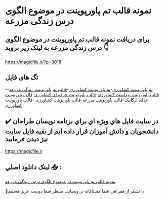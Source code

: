 # نمونه قالب تم پاورپوینت در موضوع الگوی درس زندگی مزرعه

## برای دریافت نمونه قالب تم پاورپوینت در موضوع الگوی درس زندگی مزرعه به لینک زیر بروید 👇

https://magicfile.ir/?p=3018

## تگ های فایل

-[تم پاورپوینت کشاورزی](https://magicfile.ir/product/%d9%82%d8%a7%d9%84%d8%a8-%d8%aa%d9%85-%d9%be%d8%a7%d9%88%d8%b1%d9%be%d9%88%db%8c%d9%86%d8%aa-%d8%af%d8%b1-%d9%85%d9%88%d8%b6%d9%88%d8%b9%d8%a7%d9%84%da%af%d9%88%db%8c-%d8%af%d8%b1%d8%b3-%d8%b2%d9%86%d8%af%da%af%db%8c-%d9%85%d8%b2%d8%b1%d8%b9%d9%87/)-[تم پاورپوینت کشاورزی ](https://magicfile.ir/product/%d9%82%d8%a7%d9%84%d8%a8-%d8%aa%d9%85-%d9%be%d8%a7%d9%88%d8%b1%d9%be%d9%88%db%8c%d9%86%d8%aa-%d8%af%d8%b1-%d9%85%d9%88%d8%b6%d9%88%d8%b9%d8%a7%d9%84%da%af%d9%88%db%8c-%d8%af%d8%b1%d8%b3-%d8%b2%d9%86%d8%af%da%af%db%8c-%d9%85%d8%b2%d8%b1%d8%b9%d9%87/)-[قالب تم پاورپوینت زندگی مزرعه](https://magicfile.ir/product/%d9%82%d8%a7%d9%84%d8%a8-%d8%aa%d9%85-%d9%be%d8%a7%d9%88%d8%b1%d9%be%d9%88%db%8c%d9%86%d8%aa-%d8%af%d8%b1-%d9%85%d9%88%d8%b6%d9%88%d8%b9%d8%a7%d9%84%da%af%d9%88%db%8c-%d8%af%d8%b1%d8%b3-%d8%b2%d9%86%d8%af%da%af%db%8c-%d9%85%d8%b2%d8%b1%d8%b9%d9%87/)-[قالب پاورپوینت برداشت کشاورزی](https://magicfile.ir/product/%d9%82%d8%a7%d9%84%d8%a8-%d8%aa%d9%85-%d9%be%d8%a7%d9%88%d8%b1%d9%be%d9%88%db%8c%d9%86%d8%aa-%d8%af%d8%b1-%d9%85%d9%88%d8%b6%d9%88%d8%b9%d8%a7%d9%84%da%af%d9%88%db%8c-%d8%af%d8%b1%d8%b3-%d8%b2%d9%86%d8%af%da%af%db%8c-%d9%85%d8%b2%d8%b1%d8%b9%d9%87/)-[قالب پاورپوینت حرفه ای کشاورزی](https://magicfile.ir/product/%d9%82%d8%a7%d9%84%d8%a8-%d8%aa%d9%85-%d9%be%d8%a7%d9%88%d8%b1%d9%be%d9%88%db%8c%d9%86%d8%aa-%d8%af%d8%b1-%d9%85%d9%88%d8%b6%d9%88%d8%b9%d8%a7%d9%84%da%af%d9%88%db%8c-%d8%af%d8%b1%d8%b3-%d8%b2%d9%86%d8%af%da%af%db%8c-%d9%85%d8%b2%d8%b1%d8%b9%d9%87/)-[قالب پاورپوینت غذای ارگانیک](https://magicfile.ir/product/%d9%82%d8%a7%d9%84%d8%a8-%d8%aa%d9%85-%d9%be%d8%a7%d9%88%d8%b1%d9%be%d9%88%db%8c%d9%86%d8%aa-%d8%af%d8%b1-%d9%85%d9%88%d8%b6%d9%88%d8%b9%d8%a7%d9%84%da%af%d9%88%db%8c-%d8%af%d8%b1%d8%b3-%d8%b2%d9%86%d8%af%da%af%db%8c-%d9%85%d8%b2%d8%b1%d8%b9%d9%87/)-[قالب پاورپوینت مزرعه](https://magicfile.ir/product/%d9%82%d8%a7%d9%84%d8%a8-%d8%aa%d9%85-%d9%be%d8%a7%d9%88%d8%b1%d9%be%d9%88%db%8c%d9%86%d8%aa-%d8%af%d8%b1-%d9%85%d9%88%d8%b6%d9%88%d8%b9%d8%a7%d9%84%da%af%d9%88%db%8c-%d8%af%d8%b1%d8%b3-%d8%b2%d9%86%d8%af%da%af%db%8c-%d9%85%d8%b2%d8%b1%d8%b9%d9%87/)-[قالب پاورپوینت کشاورزی ](https://magicfile.ir/product/%d9%82%d8%a7%d9%84%d8%a8-%d8%aa%d9%85-%d9%be%d8%a7%d9%88%d8%b1%d9%be%d9%88%db%8c%d9%86%d8%aa-%d8%af%d8%b1-%d9%85%d9%88%d8%b6%d9%88%d8%b9%d8%a7%d9%84%da%af%d9%88%db%8c-%d8%af%d8%b1%d8%b3-%d8%b2%d9%86%d8%af%da%af%db%8c-%d9%85%d8%b2%d8%b1%d8%b9%d9%87/)-[قالب پاورپوینت کشاورزی](https://magicfile.ir/product/%d9%82%d8%a7%d9%84%d8%a8-%d8%aa%d9%85-%d9%be%d8%a7%d9%88%d8%b1%d9%be%d9%88%db%8c%d9%86%d8%aa-%d8%af%d8%b1-%d9%85%d9%88%d8%b6%d9%88%d8%b9%d8%a7%d9%84%da%af%d9%88%db%8c-%d8%af%d8%b1%d8%b3-%d8%b2%d9%86%d8%af%da%af%db%8c-%d9%85%d8%b2%d8%b1%d8%b9%d9%87/)

## ✔️ در سايت فايل هاي ويژه اي براي برنامه نويسان طراحان دانشجويان و دانش آموزان قرار داده ايم از بقيه فايل سايت نيز ديدن فرماييد

https://magicfile.ir


## لينک دانلود اصلي 📥 :

[نمونه قالب تم پاورپوینت در موضوع الگوی درس زندگی مزرعه](https://magicfile.ir/product/%d9%82%d8%a7%d9%84%d8%a8-%d8%aa%d9%85-%d9%be%d8%a7%d9%88%d8%b1%d9%be%d9%88%db%8c%d9%86%d8%aa-%d8%af%d8%b1-%d9%85%d9%88%d8%b6%d9%88%d8%b9%d8%a7%d9%84%da%af%d9%88%db%8c-%d8%af%d8%b1%d8%b3-%d8%b2%d9%86%d8%af%da%af%db%8c-%d9%85%d8%b2%d8%b1%d8%b9%d9%87/) 


🙏با تشکر از همراهي شما مشتاقانه در وبسایت منتظر شما دوست عزیز هستیم

